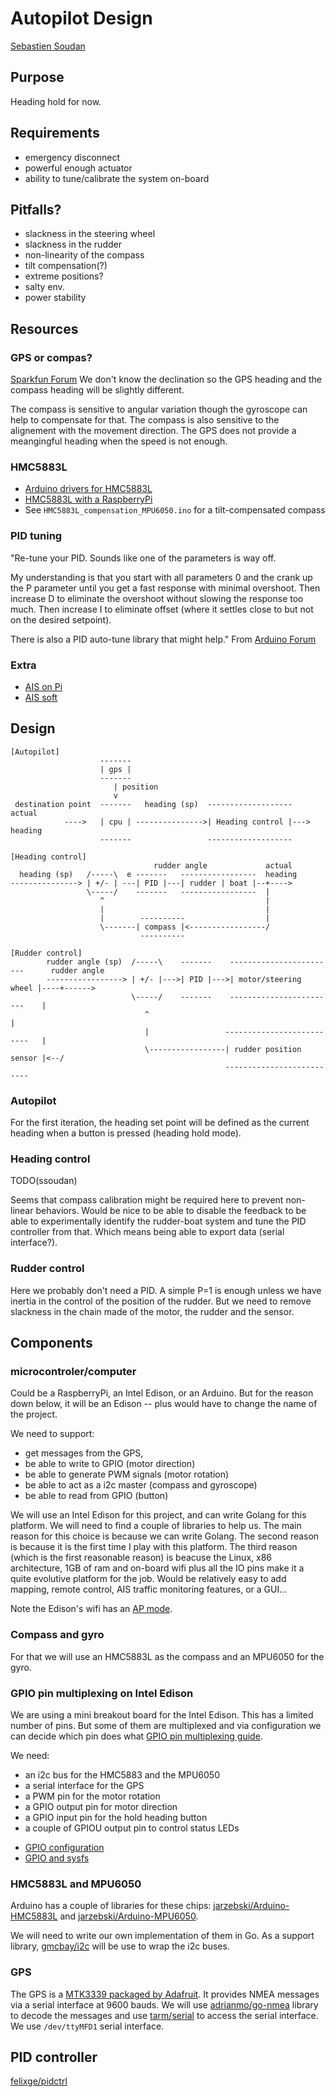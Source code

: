 
# Autopilot Design

<a href="mailto:sebastien.soudan@gmail.com">Sebastien Soudan</a>

## Purpose

Heading hold for now.

## Requirements

- emergency disconnect
- powerful enough actuator
- ability to tune/calibrate the system on-board

## Pitfalls?

- slackness in the steering wheel
- slackness in the rudder
- non-linearity of the compass
- tilt compensation(?)
- extreme positions?
- salty env.
- power stability

## Resources

### GPS or compas?

[Sparkfun Forum](https://forum.sparkfun.com/viewtopic.php?f=14&t=31443)
We don't know the declination so the GPS heading and the compass heading will be slightly different.

The compass is sensitive to angular variation though the gyroscope can help to compensate for that.
The compass is also sensitive to the alignement with the movement direction.
The GPS does not provide a meangingful heading when the speed is not enough.


### HMC5883L

- [Arduino drivers for HMC5883L](https://github.com/jarzebski/Arduino-HMC5883L)
- [HMC5883L with a RaspberryPi](http://www.instructables.com/id/Interfacing-Digital-Compass-HMC5883L-with-Raspberr/#step1)
- See `HMC5883L_compensation_MPU6050.ino` for a tilt-compensated compass

### PID tuning
"Re-tune your PID.  Sounds like one of the parameters is way off.

My understanding is that you start with all parameters 0 and the crank up the P parameter until you get a fast response with minimal overshoot.  Then increase D to eliminate the overshoot without slowing the response too much.  Then increase I to eliminate offset (where it settles close to but not on the desired setpoint).

There is also a PID auto-tune library that might help."
From [Arduino Forum](http://forum.arduino.cc/index.php?topic=232450.0)

### Extra

- [AIS on Pi](http://publiclab.org/notes/ajawitz/06-11-2015/raspberry-pi-as-marine-traffic-radar)
- [AIS soft](http://hackaday.com/2013/05/06/tracking-ships-using-software-defined-radio-sdr/)

## Design

    [Autopilot]                    
                        -------
                        | gps |
                        -------
                           | position
                           v                                   
     destination point  -------   heading (sp)  -------------------     actual
                ---->   | cpu | --------------->| Heading control |---> heading
                        -------                 ------------------- 
                                                 
    [Heading control]
                                    rudder angle             actual     
      heading (sp)   /-----\  e -------   -----------------  heading 
    ---------------> | +/- | ---| PID |---| rudder | boat |--+---->
                     \-----/    -------   -----------------  |
                        ^                                    |
                        |                                    |
                        |        ----------                  |
                        \-------| compass |<-----------------/
                                 ----------

    [Rudder control]
            rudder angle (sp)  /-----\    -------    ------------------------      rudder angle
            -----------------> | +/- |--->| PID |--->| motor/steering wheel |----+------>
                               \-----/    -------    ------------------------    |
                                  ^                                              |
                                  |                 --------------------------   |
                                  \-----------------| rudder position sensor |<--/
                                                    --------------------------


### Autopilot

For the first iteration, the heading set point will be defined as the current heading when a button is pressed (heading hold mode).

### Heading control

TODO(ssoudan)

Seems that compass calibration might be required here to prevent non-linear behaviors.
Would be nice to be able to disable the feedback to be able to experimentally identify the rudder-boat system and tune the PID controller from that. Which means being able to export data (serial interface?).

### Rudder control
Here we probably don't need a PID. A simple P=1 is enough unless we have inertia in the control of the position of the rudder.
But we need to remove slackness in the chain made of the motor, the rudder and the sensor.

## Components

### microcontroler/computer

Could be a RaspberryPi, an Intel Edison, or an Arduino. But for the reason down below, it will be an Edison -- plus would have to change the name of the project.

We need to support: 

- get messages from the GPS, 
- be able to write to GPIO (motor direction)
- be able to generate PWM signals (motor rotation)
- be able to act as a i2c master (compass and gyroscope)
- be able to read from GPIO (button)

We will use an Intel Edison for this project, and can write Golang for this platform. We will need to find a couple of libraries to help us.
The main reason for this choice is because we can write Golang. The second reason is because it is the first time I play with this platform. The third reason (which is the first reasonable reason) is beacuse the Linux, x86 architecture, 1GB of ram and on-board wifi plus all the IO pins make it a quite evolutive platform for the job. Would be relatively easy to add mapping, remote control, AIS traffic monitoring features, or a GUI...

Note the Edison's wifi has an [AP mode](https://software.intel.com/en-us/getting-started-with-ap-mode-for-intel-edison-board).

### Compass and gyro

For that we will use an HMC5883L as the compass and an MPU6050 for the gyro.

### GPIO pin multiplexing on Intel Edison
We are using a mini breakout board for the Intel Edison. This has a limited number of pins. But some of them are multiplexed and via configuration we can decide which pin does what [GPIO pin multiplexing guide](http://www.emutexlabs.com/project/215-intel-edison-gpio-pin-multiplexing-guide).

We need: 

- an i2c bus for the HMC5883 and the MPU6050
- a serial interface for the GPS
- a PWM pin for the motor rotation
- a GPIO output pin for motor direction
- a GPIO input pin for the hold heading button
- a couple of GPIOU output pin to control status LEDs

<!-- TODO(ssoudan) pin map -->
<!-- TODO(ssoudan) custom lib for GPIO/PWM + references -->

- [GPIO configuration](http://www.malinov.com/Home/sergey-s-blog/intelgalileo-programminggpiofromlinux)
- [GPIO and sysfs](https://www.kernel.org/doc/Documentation/gpio/sysfs.txt)

### HMC5883L and MPU6050

Arduino has a couple of libraries for these chips: [jarzebski/Arduino-HMC5883L](https://github.com/jarzebski/Arduino-HMC5883L) and 
[jarzebski/Arduino-MPU6050](https://github.com/jarzebski/Arduino-MPU6050).

We will need to write our own implementation of them in Go.
As a support library, [gmcbay/i2c](https://bitbucket.org/gmcbay/i2c) will be use to wrap the i2c buses.

<!-- TODO(ssoudan) which i2c bus do we use? -->

### GPS

The GPS is a [MTK3339 packaged by Adafruit](http://www.adafruit.com/products/746).
It provides NMEA messages via a serial interface at 9600 bauds.
We will use [adrianmo/go-nmea](https://github.com/adrianmo/go-nmea) library to decode the messages and use [tarm/serial](https://github.com/tarm/serial) to access the serial interface. We use `/dev/ttyMFD1` serial interface.

## PID controller

[felixge/pidctrl](https://github.com/felixge/pidctrl)
<!-- TODO(ssoudan) describe this -->